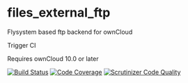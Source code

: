 # files_external_ftp
Flysystem based ftp backend for ownCloud

Trigger CI

Requires ownCloud 10.0 or later

[![Build Status](https://travis-ci.org/owncloud/files_external_ftp.svg?branch=master)](https://travis-ci.org/owncloud/files_external_ftp)
[![Code Coverage](https://scrutinizer-ci.com/g/owncloud/files_external_ftp/badges/coverage.png?b=master)](https://scrutinizer-ci.com/g/owncloud/files_external_ftp/?branch=master)
[![Scrutinizer Code Quality](https://scrutinizer-ci.com/g/owncloud/files_external_ftp/badges/quality-score.png?b=master)](https://scrutinizer-ci.com/g/owncloud/files_external_ftp/?branch=master)
